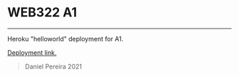 # WEB322 A1
---

Heroku "helloworld" deployment for A1.

[Deployment link.](https://pure-mountain-17983.herokuapp.com)



> Daniel Pereira 2021